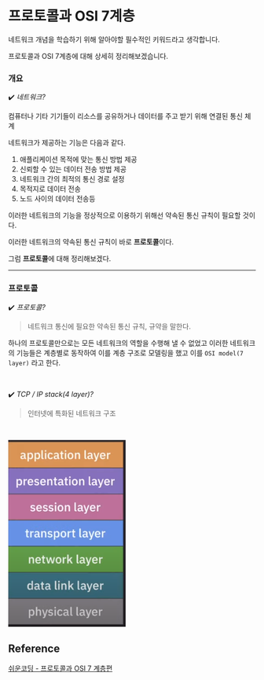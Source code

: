 # 프로토콜과 OSI 7계층

네트워크 개념을 학습하기 위해 알아야할 필수적인 키워드라고 생각합니다.

프로토콜과 OSI 7계층에 대해 상세히 정리해보겠습니다.

### 개요

✔️ *네트워크?*

컴퓨터나 기타 기기들이 리소스를 공유하거나 데이터를 주고 받기 위해 연결된 통신 체계

네트워크가 제공하는 기능은 다음과 같다.

1. 애플리케이션 목적에 맞는 통신 방법 제공
2. 신뢰할 수 있는 데이터 전송 방법 제공
3. 네트워크 간의 최적의 통신 경로 설정
4. 목적지로 데이터 전송
5. 노드 사이의 데이터 전송등

이러한 네트워크의 기능을 정상적으로 이용하기 위해선 약속된 통신 규칙이 필요할 것이다. 

이러한 네트워크의 약속된 통신 규칙이 바로 **프로토콜**이다.

그럼 **프로토콜**에 대해 정리해보겠다.

---

### 프로토콜

✔️ *프로토콜?*

> 네트워크 통신에 필요한 약속된 통신 규칙, 규약을 말한다.

하나의 프로토콜만으로는 모든 네트워크의 역할을 수행해 낼 수 없었고 이러한 네트워크의 기능들은 계층별로 동작하여 이를 계층 구조로 모델링을 했고 이를 `OSI model(7 layer)` 라고 한다.

<br>

✔️ *TCP / IP stack(4 layer)?*
> 인터넷에 특화된 네트워크 구조

<br>

![OSI 7계층 그림](image/OSI7그림l.png)




## Reference
[쉬운코딩 - 프로토콜과 OSI 7 계층편](https://www.youtube.com/watch?v=6l7xP7AnB64)
